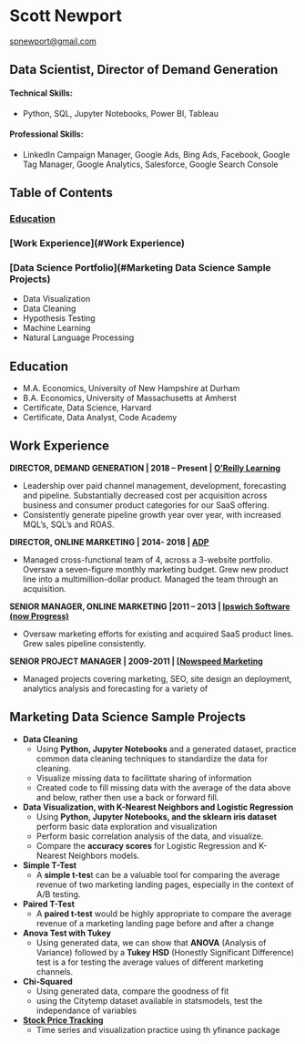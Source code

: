 # Scott Newport
<spnewport@gmail.com>
## Data Scientist, Director of Demand Generation
#### Technical Skills:
  - Python, SQL, Jupyter Notebooks, Power BI, Tableau 
#### Professional Skills: 
  - LinkedIn Campaign Manager, Google Ads, Bing Ads, Facebook, Google Tag Manager, Google Analytics, Salesforce, Google Search Console

## Table of Contents
### [Education](#Education)
### [Work Experience](#Work Experience)
### [Data Science Portfolio](#Marketing Data Science Sample Projects)
  - Data Visualization
  - Data Cleaning
  - Hypothesis Testing
  - Machine Learning
  - Natural Language Processing

## Education
- M.A. Economics, University of New Hampshire at Durham
- B.A. Economics, University of Massachusetts at Amherst
- Certificate, Data Science, Harvard
- Certificate, Data Analyst, Code Academy 


## Work Experience
**DIRECTOR, DEMAND GENERATION | 2018 – Present | [O’Reilly Learning](www.oreilly.com)**
- Leadership over paid channel management, development, forecasting and pipeline. Substantially decreased cost per acquisition across business and consumer product categories for our SaaS offering.
- Consistently generate pipeline growth year over year, with increased MQL’s, SQL’s and ROAS.

**DIRECTOR, ONLINE MARKETING | 2014- 2018 | [ADP](https://www.adp.com/)**
- Managed cross-functional team of 4, across a 3-website portfolio. Oversaw a seven-figure monthly marketing budget. Grew new product line into a multimillion-dollar product. Managed the team through an acquisition. 

**SENIOR MANAGER, ONLINE MARKETING |2011 – 2013 | [Ipswich Software (now Progress)](https://www.progress.com/)**
- Oversaw marketing efforts for existing and acquired SaaS product lines. Grew sales pipeline consistently. 

**SENIOR PROJECT MANAGER | 2009-2011 | [[Nowspeed Marketing](https://nowspeed.com/)**
- Managed projects covering marketing, SEO, site design an deployment, analytics analysis and forecasting for a variety of 

## Marketing Data Science Sample Projects
- **Data Cleaning**
  - Using **Python, Jupyter Notebooks** and a generated dataset, practice common data cleaning techniques to standardize the data for cleaning.
  - Visualize missing data to facilittate sharing of information
  - Created code to fill missing data with the average of the data above and below, rather then use a back or forward fill. 
- **Data Visualization, with K-Nearest Neighbors and Logistic Regression**
  - Using **Python, Jupyter Notebooks, and the sklearn iris dataset** perform basic data exploration and visualization
  - Perform basic correlation analysis of the data, and visualize.
  - Compare the **accuracy scores** for Logistic Regression and K-Nearest Neighbors models. 
- **Simple T-Test**
  - A **simple t-tes**t can be a valuable tool for comparing the average revenue of two marketing landing pages, especially in the context of A/B testing.
- **Paired T-Test**
  -  A **paired t-test** would be highly appropriate to compare the average revenue of a marketing landing page before and after a change 
- **Anova Test with Tukey**
  - Using generated data, we can show that **ANOVA** (Analysis of Variance) followed by a **Tukey HSD** (Honestly Significant Difference) test is a for testing the average values of different marketing channels. 
- **Chi-Squared**
  - Using generated data, compare the goodness of fit
  - using the Citytemp dataset available in statsmodels, test the independance of variables
- **[Stock Price Tracking](https://github.com/pasterhatt/Stock_tracker_time)**
  - Time series and visualization practice using th yfinance package 

